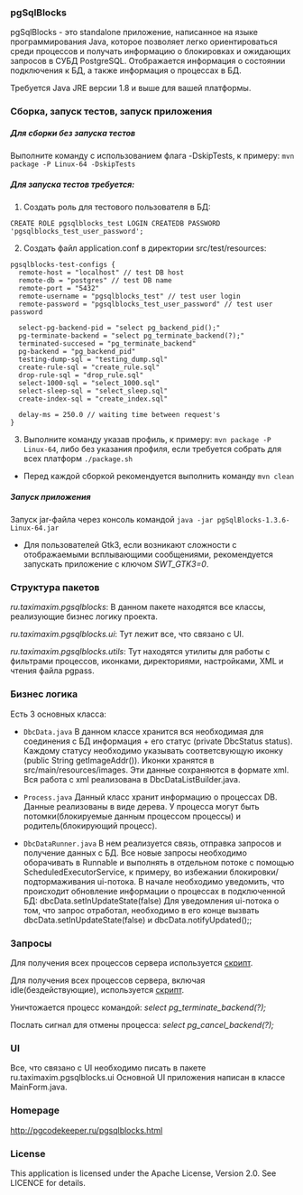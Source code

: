 ### pgSqlBlocks

pgSqlBlocks - это standalone приложение, написанное на языке программирования Java, 
которое позволяет легко ориентироваться среди процессов и получать информацию о блокировках и ожидающих запросов в СУБД PostgreSQL. 
Отображается информация о состоянии подключения к БД, а также информация о процессах в БД.

Требуется Java JRE версии 1.8 и выше для вашей платформы.

### Сборка, запуск тестов, запуск приложения

##### Для сборки без запуска тестов 
Выполните команду с использованием флага -DskipTests, к примеру: ```mvn package -P Linux-64 -DskipTests```

##### Для запуска тестов требуется:
1. Создать роль для тестового пользователя в БД:
```
CREATE ROLE pgsqlblocks_test LOGIN CREATEDB PASSWORD 'pgsqlblocks_test_user_password';
```

2. Создать файл application.conf в директории src/test/resources:
```
pgsqlblocks-test-configs {
  remote-host = "localhost" // test DB host 
  remote-db = "postgres" // test DB name
  remote-port = "5432"
  remote-username = "pgsqlblocks_test" // test user login
  remote-password = "pgsqlblocks_test_user_password" // test user password

  select-pg-backend-pid = "select pg_backend_pid();"
  pg-terminate-backend = "select pg_terminate_backend(?);"
  terminated-succesed = "pg_terminate_backend"
  pg-backend = "pg_backend_pid"
  testing-dump-sql = "testing_dump.sql"
  create-rule-sql = "create_rule.sql"
  drop-rule-sql = "drop_rule.sql"
  select-1000-sql = "select_1000.sql"
  select-sleep-sql = "select_sleep.sql"
  create-index-sql = "create_index.sql"

  delay-ms = 250.0 // waiting time between request's
}
```
3. Выполните команду указав профиль, к примеру: ```mvn package -P Linux-64```,
либо без указания профиля, если требуется собрать для всех платформ ```./package.sh```

* Перед каждой сборкой рекомендуется выполнить команду ```mvn clean```

##### Запуск приложения

Запуск jar-файла через консоль командой ```java -jar pgSqlBlocks-1.3.6-Linux-64.jar```

* Для пользователей Gtk3, если возникают сложности с отображаемыми всплывающими сообщениями, рекомендуется запускать приложение с ключом *SWT_GTK3=0*.

### Структура пакетов

_ru.taximaxim.pgsqlblocks_: В данном пакете находятся все классы, реализующие бизнес логику проекта.

_ru.taximaxim.pgsqlblocks.ui_: Тут лежит все, что связано с UI.

_ru.taximaxim.pgsqlblocks.utils_: Тут находятся утилиты для работы с фильтрами процессов, иконками, директориями, настройками, XML и чтения файла pgpass.

### Бизнес логика

Есть 3 основных класса:

* `DbcData.java`
В данном классе хранится вся необходимая для соединения с БД информация + его статус (private DbcStatus status).
Каждому статусу необходимо указывать соответсвующую иконку (public String getImageAddr()). Иконки хранятся в src/main/resources/images.
Эти данные сохраняются в формате xml. Вся работа с xml реализована в DbcDataListBuilder.java.

* `Process.java`
Данный класс хранит информацию о процессах DB.
Данные реализованы в виде дерева. У процесса могут быть потомки(блокируемые данным процессом процессы) и родитель(блокирующий процесс).

* `DbcDataRunner.java`
В нем реализуется связь, отправка запросов и получение данных с БД. Все новые запросы необходимо оборачивать в Runnable и выполнять в отдельном потоке с помощью ScheduledExecutorService, к примеру, во избежании блокировки/подтормаживания ui-потока.
В начале необходимо уведомить, что происходит обновление информации о процессах в подключенной БД: dbcData.setInUpdateState(false)
Для уведомления ui-потока о том, что запрос отработал, необходимо в его конце вызвать dbcData.setInUpdateState(false) и dbcData.notifyUpdated();;

### Запросы

Для получения всех процессов сервера используется [скрипт](src/main/resources/query.sql).

Для получения всех процессов сервера, включая idle(бездействующие), используется [скрипт](src/main/resources/query_with_idle.sql).

Уничтожается процесс командой: _select pg_terminate_backend(?);_

Послать сигнал для отмены процесса: _select pg_cancel_backend(?);_

### UI
Все, что связано с UI необходимо писать в пакете ru.taximaxim.pgsqlblocks.ui
Основной UI приложения написан в классе MainForm.java.

### Homepage

http://pgcodekeeper.ru/pgsqlblocks.html

### License

This application is licensed under the Apache License, Version 2.0. See LICENCE for details.